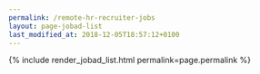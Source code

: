 ```yaml
---
permalink: /remote-hr-recruiter-jobs
layout: page-jobad-list
last_modified_at: 2018-12-05T18:57:12+0100
---
```

{% include render_jobad_list.html permalink=page.permalink %}
